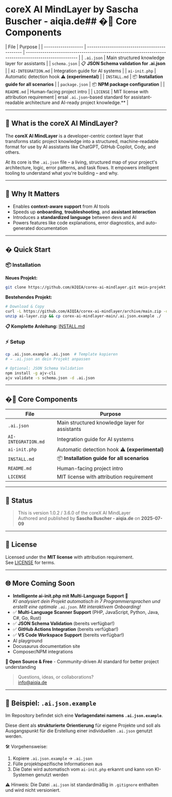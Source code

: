 # coreX AI MindLayer by Sascha Buscher - aiqia.de## �🔧 Core Components

| File                | Purpose                                        |
| ------------------- | ---------------------------------------------- | ------------------------------------------------------------------------------------------------------- |
| `.ai.json`          | Main structured knowledge layer for assistants |
| `schema.json`       | 📋 **JSON Schema validation for .ai.json**     |
| `AI-INTEGRATION.md` | Integration guide for AI systems               |
| `ai-init.php`       | Automatic detection hook ⚠️ **(experimental)** |
| `INSTALL.md`        | 📦 **Installation guide for all scenarios**    |
| `package.json`      | 📦 **NPM package configuration**               |
| `README.md`         | Human-facing project intro                     |
| `LICENSE`           | MIT license with attribution requirement       | ersal `.ai.json`-based standard for assistant-readable architecture and AI-ready project knowledge.\*\* |

---

## 🧠 What is the coreX AI MindLayer?

The **coreX AI MindLayer** is a developer-centric context layer that transforms static project knowledge into a structured, machine-readable format for use by AI assistants like ChatGPT, GitHub Copilot, Cody, and others.

At its core is the `.ai.json` file – a living, structured map of your project's architecture, logic, error patterns, and task flows. It empowers intelligent tooling to understand what you're building – and why.

---

## 🚀 Why It Matters

- Enables **context-aware support** from AI tools
- Speeds up **onboarding**, **troubleshooting**, and **assistant interaction**
- Introduces a **standardized language** between devs and AI
- Powers features like code explanations, error diagnostics, and auto-generated documentation

---

## � Quick Start

### 📦 Installation

**Neues Projekt:**

```bash
git clone https://github.com/AIQIA/corex-ai-mindlayer.git mein-projekt
```

**Bestehendes Projekt:**

```bash
# Download & Copy
curl -L https://github.com/AIQIA/corex-ai-mindlayer/archive/main.zip -o ai-layer.zip
unzip ai-layer.zip && cp corex-ai-mindlayer-main/.ai.json.example ./
```

**📋 Komplette Anleitung:** [INSTALL.md](INSTALL.md)

### ⚡ Setup

```bash
cp .ai.json.example .ai.json  # Template kopieren
# → .ai.json an dein Projekt anpassen

# Optional: JSON Schema Validation
npm install -g ajv-cli
ajv validate -s schema.json -d .ai.json
```

---

## �🔧 Core Components

| File                | Purpose                                        |
| ------------------- | ---------------------------------------------- |
| `.ai.json`          | Main structured knowledge layer for assistants |
| `AI-INTEGRATION.md` | Integration guide for AI systems               |
| `ai-init.php`       | Automatic detection hook ⚠️ **(experimental)** |
| `INSTALL.md`        | 📦 **Installation guide for all scenarios**    |
| `README.md`         | Human-facing project intro                     |
| `LICENSE`           | MIT license with attribution requirement       |

---

## 📂 Status

> This is version 1.0.2 / 3.6.0 of the coreX AI MindLayer  
> Authored and published by **Sascha Buscher - aiqia.de** on **2025-07-09**

---

## 📝 License

Licensed under the **MIT license** with attribution requirement.  
See [LICENSE](LICENSE) for terms.

---

## 🌐 More Coming Soon

- **Intelligente ai-init.php mit Multi-Language Support** 🤖  
  _KI analysiert dein Projekt automatisch in 7 Programmiersprachen und erstellt eine optimale `.ai.json`. Mit interaktivem Onboarding!_
- ✅ **Multi-Language Scanner Support** (PHP, JavaScript, Python, Java, C#, Go, Rust)
- ✅ **JSON Schema Validation** (bereits verfügbar!)
- ✅ **GitHub Actions Integration** (bereits verfügbar!)
- ✅ **VS Code Workspace Support** (bereits verfügbar!)
- AI playground
- Docusaurus documentation site
- Composer/NPM integrations

**🎯 Open Source & Free** - Community-driven AI standard for better project understanding

> Questions, ideas, or collaborations?  
> [info@aiqia.de](mailto:info@aiqia.de)

---

## 📘 Beispiel: `.ai.json.example`

Im Repository befindet sich eine **Vorlagendatei namens `.ai.json.example`**.

Diese dient als **strukturierte Orientierung** für eigene Projekte und soll als Ausgangspunkt für die Erstellung einer individuellen `.ai.json` genutzt werden.

🛠️ Vorgehensweise:

1. Kopiere `.ai.json.example` → `.ai.json`
2. Fülle projektspezifische Informationen aus
3. Die Datei wird automatisch vom `ai-init.php` erkannt und kann von KI-Systemen genutzt werden

⚠️ Hinweis: Die Datei `.ai.json` ist standardmäßig in `.gitignore` enthalten und wird nicht versioniert.
